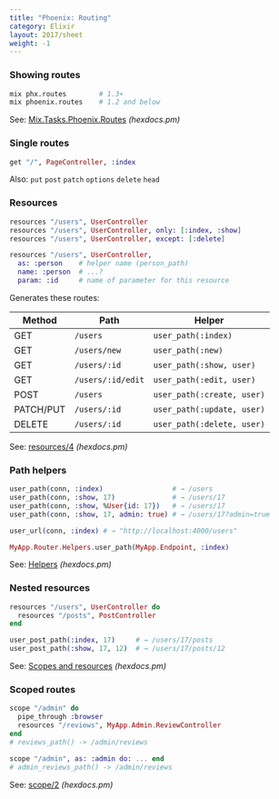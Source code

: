 ```yaml
---
title: "Phoenix: Routing"
category: Elixir
layout: 2017/sheet
weight: -1
---
```


### Showing routes

```sh
mix phx.routes        # 1.3+
mix phoenix.routes    # 1.2 and below
```

See: [Mix.Tasks.Phoenix.Routes](https://hexdocs.pm/phoenix/Mix.Tasks.Phoenix.Routes.html) _(hexdocs.pm)_

### Single routes

```elixir
get "/", PageController, :index
```

Also: `put` `post` `patch` `options` `delete` `head`

### Resources

```elixir
resources "/users", UserController
resources "/users", UserController, only: [:index, :show]
resources "/users", UserController, except: [:delete]
```

```elixir
resources "/users", UserController,
  as: :person    # helper name (person_path)
  name: :person  # ...?
  param: :id     # name of parameter for this resource
```

Generates these routes:

| Method    | Path              | Helper                     |
| ----      | ----              | ----                       |
| GET       | `/users`          | `user_path(:index)`        |
| GET       | `/users/new`      | `user_path(:new)`          |
| GET       | `/users/:id`      | `user_path(:show, user)`   |
| GET       | `/users/:id/edit` | `user_path(:edit, user)`   |
| POST      | `/users`          | `user_path(:create, user)` |
| PATCH/PUT | `/users/:id`      | `user_path(:update, user)` |
| DELETE    | `/users/:id`      | `user_path(:delete, user)` |


See: [resources/4](https://hexdocs.pm/phoenix/Phoenix.Router.html#resources/4) _(hexdocs.pm)_

### Path helpers

```elixir
user_path(conn, :index)                 # → /users
user_path(conn, :show, 17)              # → /users/17
user_path(conn, :show, %User{id: 17})   # → /users/17
user_path(conn, :show, 17, admin: true) # → /users/17?admin=true
```

```elixir
user_url(conn, :index) # → "http://localhost:4000/users"
```

```elixir
MyApp.Router.Helpers.user_path(MyApp.Endpoint, :index)
```

See: [Helpers](https://hexdocs.pm/phoenix/Phoenix.Router.html#module-helpers) _(hexdocs.pm)_

### Nested resources

```elixir
resources "/users", UserController do
  resources "/posts", PostController
end
```

```elixir
user_post_path(:index, 17)     # → /users/17/posts
user_post_path(:show, 17, 12)  # → /users/17/posts/12
```

See: [Scopes and resources](https://hexdocs.pm/phoenix/Phoenix.Router.html#module-scopes-and-resources) _(hexdocs.pm)_

### Scoped routes

```elixir
scope "/admin" do
  pipe_through :browser
  resources "/reviews", MyApp.Admin.ReviewController
end
# reviews_path() -> /admin/reviews
```

```elixir
scope "/admin", as: :admin do: ... end
# admin_reviews_path() -> /admin/reviews
```

See: [scope/2](https://hexdocs.pm/phoenix/Phoenix.Router.html#scope/2) _(hexdocs.pm)_
